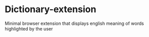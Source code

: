 # Dictionary-extension
Minimal browser extension that displays english meaning of words highlighted by the user
